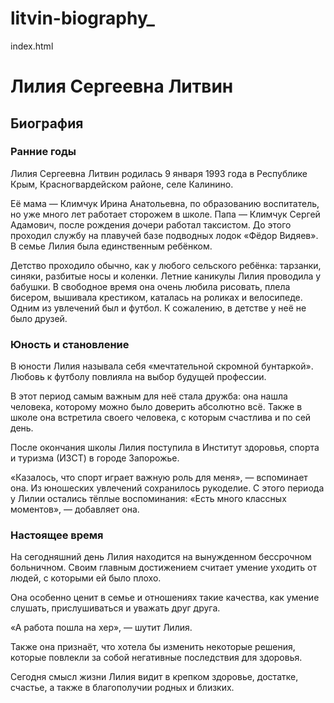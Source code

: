 # litvin-biography_
index.html
  <h1>Лилия Сергеевна Литвин</h1>
  <h2>Биография</h2>

  <h3>Ранние годы</h3>
  <p>Лилия Сергеевна Литвин родилась 9 января 1993 года в Республике Крым, Красногвардейском районе, селе Калинино.</p>
  <p>Её мама — Климчук Ирина Анатольевна, по образованию воспитатель, но уже много лет работает сторожем в школе. Папа — Климчук Сергей Адамович, после рождения дочери работал таксистом. До этого проходил службу на плавучей базе подводных лодок «Фёдор Видяев». В семье Лилия была единственным ребёнком.</p>
  <p>Детство проходило обычно, как у любого сельского ребёнка: тарзанки, синяки, разбитые носы и коленки. Летние каникулы Лилия проводила у бабушки. В свободное время она очень любила рисовать, плела бисером, вышивала крестиком, каталась на роликах и велосипеде. Одним из увлечений был и футбол. К сожалению, в детстве у неё не было друзей.</p>

  <h3>Юность и становление</h3>
  <p>В юности Лилия называла себя «мечтательной скромной бунтаркой». Любовь к футболу повлияла на выбор будущей профессии.</p>
  <p>В этот период самым важным для неё стала дружба: она нашла человека, которому можно было доверить абсолютно всё. Также в школе она встретила своего человека, с которым счастлива и по сей день.</p>
  <p>После окончания школы Лилия поступила в Институт здоровья, спорта и туризма (ИЗСТ) в городе Запорожье.</p>
  <p>«Казалось, что спорт играет важную роль для меня», — вспоминает она. Из юношеских увлечений сохранилось рукоделие. С этого периода у Лилии остались тёплые воспоминания: «Есть много классных моментов», — добавляет она.</p>

  <h3>Настоящее время</h3>
  <p>На сегодняшний день Лилия находится на вынужденном бессрочном больничном. Своим главным достижением считает умение уходить от людей, с которыми ей было плохо.</p>
  <p>Она особенно ценит в семье и отношениях такие качества, как умение слушать, прислушиваться и уважать друг друга.</p>
  <p>«А работа пошла на хер», — шутит Лилия.</p>
  <p>Также она признаёт, что хотела бы изменить некоторые решения, которые повлекли за собой негативные последствия для здоровья.</p>
  <p>Сегодня смысл жизни Лилия видит в крепком здоровье, достатке, счастье, а также в благополучии родных и близких.</p>
</body>
</html>

